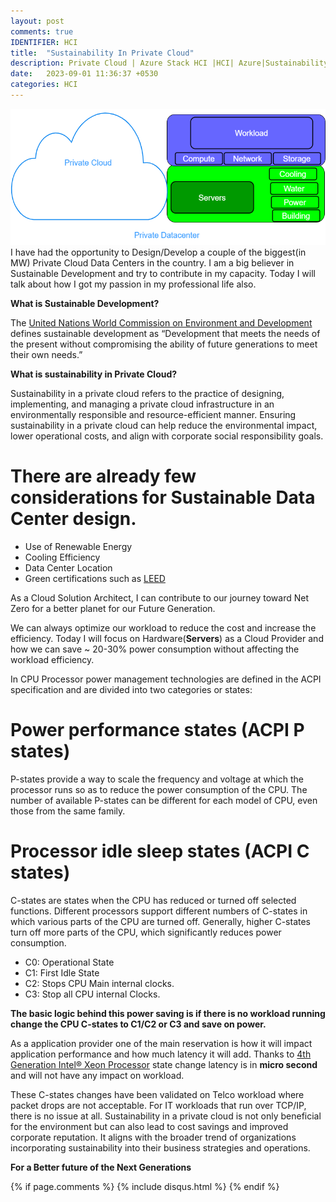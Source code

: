 ```yaml
---
layout: post
comments: true
IDENTIFIER: HCI 
title:  "Sustainability In Private Cloud"
description: Private Cloud | Azure Stack HCI |HCI| Azure|Sustainability |Intel
date:   2023-09-01 11:36:37 +0530
categories: HCI
---
```

<img alt='Sustainability' src='/assets/me-Sustainability.png'>
I have had the opportunity to Design/Develop a couple of the biggest(in MW) Private Cloud Data Centers in the country. I am a big believer in Sustainable Development and try to contribute in my capacity. Today I will talk about how I got my passion in my professional life also.

**What is Sustainable Development?**

The [United Nations World Commission on Environment and Development](https://www.un.org/en/academic-impact/sustainability) defines sustainable development as “Development that meets the needs of the present without compromising the ability of future generations to meet their own needs.”


**What is sustainability in Private Cloud?**

Sustainability in a private cloud refers to the practice of designing, implementing, and managing a private cloud infrastructure in an environmentally responsible and resource-efficient manner. Ensuring sustainability in a private cloud can help reduce the environmental impact, lower operational costs, and align with corporate social responsibility goals.
# There are already few considerations for Sustainable Data Center design.

- Use of Renewable Energy
- Cooling Efficiency
- Data Center Location
- Green certifications such as [LEED](https://www.usgbc.org/leed)


As a Cloud Solution Architect, I can contribute to our journey toward Net Zero for a better planet for our Future Generation.

We can always optimize our workload to reduce the cost and increase the efficiency.
Today I will focus on Hardware(**Servers**) as a Cloud Provider and how we can save ~ 20-30% power consumption without affecting the workload efficiency.

In CPU Processor power management technologies are defined in the ACPI specification and are divided into two categories or states:

# Power performance states (ACPI P states)
P-states provide a way to scale the frequency and voltage at which the processor runs so as to reduce the power consumption of the CPU. The number of available P-states can be different for each model of CPU, even those from the same family.
# Processor idle sleep states (ACPI C states)
C-states are states when the CPU has reduced or turned off selected functions. Different processors support different numbers of C-states in which various parts of the CPU are turned off. Generally, higher C-states turn off more parts of the CPU, which significantly reduces power consumption.
- C0: Operational State
- C1: First Idle State
- C2: Stops CPU Main internal clocks.
- C3: Stop all CPU internal Clocks.

**The basic logic behind this power saving is if there is no workload running change the CPU C-states to C1/C2 or C3 and save on power.**

As a application provider one of the main reservation is how it will impact application performance and how much latency it will add.
Thanks to [4th Generation Intel® Xeon Processor](https://ark.intel.com/content/www/us/en/ark.html#@Processors) state change latency is in **micro second** and will not have any impact on workload.

These C-states changes have been validated on Telco workload where packet drops are not acceptable. For IT workloads that run over TCP/IP, there is no issue at all.
Sustainability in a private cloud is not only beneficial for the environment but can also lead to cost savings and improved corporate reputation. It aligns with the broader trend of organizations incorporating sustainability into their business strategies and operations.

**For a Better future of the Next Generations**

{% if page.comments %} {% include disqus.html %} {% endif %}
